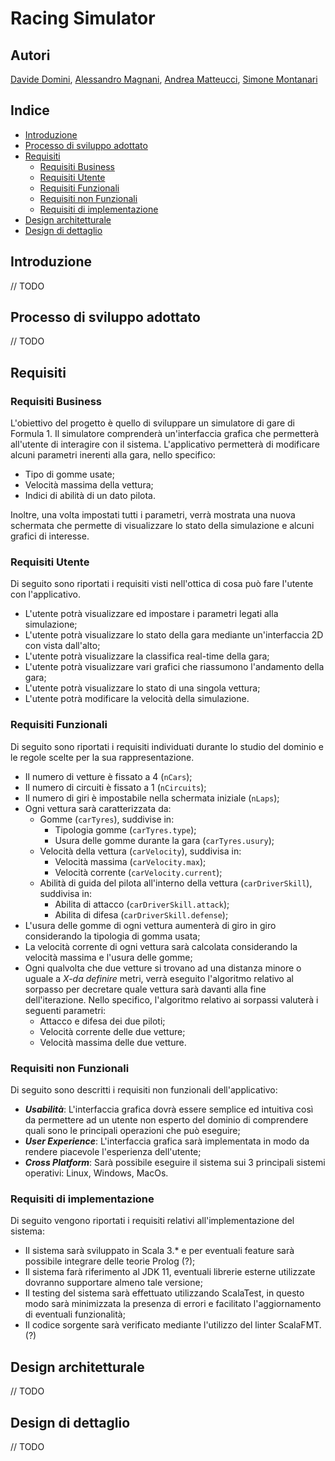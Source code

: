 # Racing Simulator

## Autori

[Davide Domini](mailto:davide.domini@studio.unibo.it),
[Alessandro Magnani](mailto:alessandro.magnani18@studio.unibo.it),
[Andrea Matteucci](mailto:andrea.matteucci5@studio.unibo.it),
[Simone Montanari](mailto:simone.montanari14@studio.unibo.it)

## Indice

- [Introduzione](#introduzione)
- [Processo di sviluppo adottato](#processo-di-sviluppo-adottato)
- [Requisiti](#requisiti)
    - [Requisiti Business](#requisiti-business)
    - [Requisiti Utente](#requisiti-utente)
    - [Requisiti Funzionali](#requisiti-funzionali)
    - [Requisiti non Funzionali](#requisiti-non-funzionali)
    - [Requisiti di implementazione](#requisiti-di-implementazione)
- [Design architetturale](#design-architetturale)
- [Design di dettaglio](#design-di-dettaglio)

## Introduzione
// TODO 

## Processo di sviluppo adottato
// TODO

## Requisiti

### Requisiti Business
L'obiettivo del progetto è quello di sviluppare un simulatore di gare di Formula 1. Il simulatore comprenderà un'interfaccia grafica che permetterà all'utente di interagire con il sistema. L'applicativo permetterà di modificare alcuni parametri inerenti alla gara, nello specifico:
- Tipo di gomme usate;
- Velocità massima della vettura;
- Indici di abilità di un dato pilota.

Inoltre, una volta impostati tutti i parametri, verrà mostrata una nuova schermata che permette di visualizzare lo stato della simulazione e alcuni grafici di interesse. 

### Requisiti Utente
Di seguito sono riportati i requisiti visti nell'ottica di cosa può fare l'utente con l'applicativo.
- L'utente potrà visualizzare ed impostare i parametri legati alla simulazione;
- L'utente potrà visualizzare lo stato della gara mediante un'interfaccia 2D con vista dall'alto;
- L'utente potrà visualizzare la classifica real-time della gara;
- L'utente potrà visualizzare vari grafici che riassumono l'andamento della gara;
- L'utente potrà visualizzare lo stato di una singola vettura;
- L'utente potrà modificare la velocità della simulazione.

### Requisiti Funzionali
Di seguito sono riportati i requisiti individuati durante lo studio del dominio e le regole scelte per la sua rappresentazione.


- Il numero di vetture è fissato a 4 (`nCars`);
- Il numero di circuiti è fissato a 1 (`nCircuits`);
- Il numero di giri è impostabile nella schermata iniziale (`nLaps`);
- Ogni vettura sarà caratterizzata da: 
    - Gomme (`carTyres`), suddivise in:
        - Tipologia gomme (`carTyres.type`);
        - Usura delle gomme durante la gara (`carTyres.usury`);
    - Velocità della vettura (`carVelocity`), suddivisa in:
        - Velocità massima (`carVelocity.max`);
        - Velocità corrente (`carVelocity.current`);
    - Abilità di guida del pilota all'interno della vettura (`carDriverSkill`), suddivisa in:
        - Abilita di attacco (`carDriverSkill.attack`);
        - Abilita di difesa (`carDriverSkill.defense`);
- L'usura delle gomme di ogni vettura aumenterà di giro in giro considerando la tipologia di gomma usata;
- La velocità corrente di ogni vettura sarà calcolata considerando la velocità massima e l'usura delle gomme;
- Ogni qualvolta che due vetture si trovano ad una distanza minore o uguale a *X-da definire* metri, verrà eseguito l'algoritmo relativo al sorpasso per decretare quale vettura sarà davanti alla fine dell'iterazione. Nello specifico, l'algoritmo relativo ai sorpassi valuterà i seguenti parametri:
    - Attacco e difesa dei due piloti;
    - Velocità corrente delle due vetture;
    - Velocità massima delle due vetture.


### Requisiti non Funzionali
Di seguito sono descritti i requisiti non funzionali dell'applicativo:

* ***Usabilità***: L'interfaccia grafica dovrà essere semplice ed intuitiva così da permettere ad un utente non esperto del dominio di comprendere quali sono le principali operazioni che può eseguire;
* ***User Experience***: L'interfaccia grafica sarà implementata in modo da rendere piacevole l'esperienza dell'utente;
* ***Cross Platform***: Sarà possibile eseguire il sistema sui 3 principali sistemi operativi: Linux, Windows, MacOs.


### Requisiti di implementazione
Di seguito vengono riportati i requisiti relativi all'implementazione del sistema:

* Il sistema sarà sviluppato in Scala 3.* e per eventuali feature sarà possibile integrare delle teorie Prolog (?);
* Il sistema farà riferimento al JDK 11, eventuali librerie esterne utilizzate dovranno supportare almeno tale versione;
* Il testing del sistema sarà effettuato utilizzando ScalaTest, in questo modo sarà minimizzata la presenza di errori e facilitato l'aggiornamento di eventuali funzionalità;
* Il codice sorgente sarà verificato mediante l'utilizzo del linter ScalaFMT. (?)

## Design architetturale
// TODO

## Design di dettaglio
// TODO
